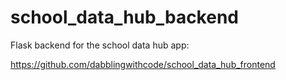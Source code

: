 # school_data_hub_backend
Flask backend for the school data hub app:

https://github.com/dabblingwithcode/school_data_hub_frontend
